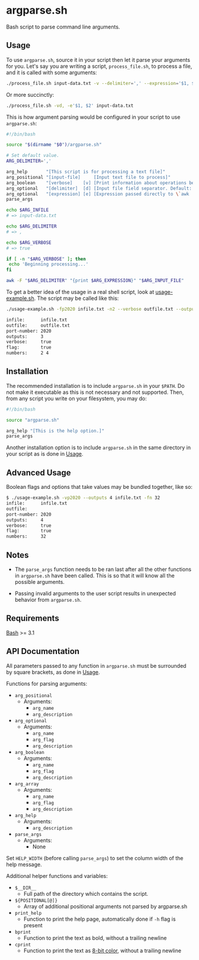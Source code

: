 # argparse.sh

Bash script to parse command line arguments.

## Usage

To use `argparse.sh`, source it in your script then let it parse your arguments for you.
Let's say you are writing a script, `process_file.sh`, to process a file, and it is called
with some arguments:

```bash
./process_file.sh input-data.txt -v --delimiter=',' --expression='$1, $2'
```

Or more succinctly:

```bash
./process_file.sh -vd, -e'$1, $2' input-data.txt
```

This is how argument parsing would be configured in your script to use `argparse.sh`:

```bash
#!/bin/bash

source "$(dirname "$0")/argparse.sh"

# Set default value.
ARG_DELIMITER=','

arg_help       "[This script is for processing a text file]"
arg_positional "[input-file]     [Input text file to process]"
arg_boolean    "[verbose]    [v] [Print information about operations being performed]"
arg_optional   "[delimiter]  [d] [Input file field separator. Default: '$ARG_DELIMITER']"
arg_optional   "[expression] [e] [Expression passed directly to \`awk '{print ...}'\`]"
parse_args

echo $ARG_INFILE
# => input-data.txt

echo $ARG_DELIMITER
# => ,

echo $ARG_VERBOSE
# => true

if [ -n "$ARG_VERBOSE" ]; then
 echo 'Beginning processing...'
fi

awk -F "$ARG_DELIMITER" "{print $ARG_EXPRESSION}" "$ARG_INPUT_FILE"
```

To get a better idea of the usage in a real shell script, look at
[usage-example.sh](https://github.com/maneyko/argparse.sh/blob/master/usage-example.sh).
The script may be called like this:

```bash
./usage-example.sh -fp2020 infile.txt -n2 --verbose outfile.txt --outputs 3 -n 4

infile:      infile.txt
outfile:     outfile.txt
port-number: 2020
outputs:     3
verbose:     true
flag:        true
numbers:     2 4
```

## Installation

The recommended installation is to include `argparse.sh` in your `$PATH`. Do not make
it executable as this is not necessary and not supported. Then, from any script you write
on your filesystem, you may do:

```bash
#!/bin/bash

source "argparse.sh"

arg_help "[This is the help option.]"
parse_args
```

Another installation option is to include `argparse.sh` in the same directory in your script
as is done in [Usage](#usage).

## Advanced Usage

Boolean flags and options that take values may be bundled together, like so:

```bash
$ ./usage-example.sh -vp2020 --outputs 4 infile.txt -fn 32
infile:      infile.txt
outfile:
port-number: 2020
outputs:     4
verbose:     true
flag:        true
numbers:     32
```

## Notes

* The `parse_args` function needs to be ran last after all the other functions in `argparse.sh` have been called.
  This is so that it will know all the possible arguments.

* Passing invalid arguments to the user script results in unexpected behavior from `argparse.sh`.

## Requirements

[Bash](https://en.wikipedia.org/wiki/Bash_(Unix_shell)) >= 3.1

## API Documentation

All parameters passed to any function in `argparse.sh` must be surrounded by square brackets,
as done in [Usage](#usage).

Functions for parsing arguments:

* `arg_positional`
  * Arguments:
    - `arg_name`
    - `arg_description`
* `arg_optional`
  * Arguments:
    - `arg_name`
    - `arg_flag`
    - `arg_description`
* `arg_boolean`
  * Arguments:
    - `arg_name`
    - `arg_flag`
    - `arg_description`
* `arg_array`
  * Arguments:
    - `arg_name`
    - `arg_flag`
    - `arg_description`
* `arg_help`
  * Arguments:
    - `arg_description`
* `parse_args`
  * Arguments:
    - None

Set `HELP_WIDTH` (before calling `parse_args`) to set the column width of the help message.

Additional helper functions and variables:

* `$__DIR__`
  - Full path of the directory which contains the script.
* `${POSITIONAL[@]}`
  - Array of additional positional arguments not parsed by argparse.sh
* `print_help`
  - Function to print the help page, automatically done if `-h` flag is present
* `bprint`
  - Function to print the text as bold, without a trailing newline
* `cprint`
  - Function to print the text as [8-bit color](https://en.wikipedia.org/wiki/ANSI_escape_code#8-bit),
    without a trailing newline
